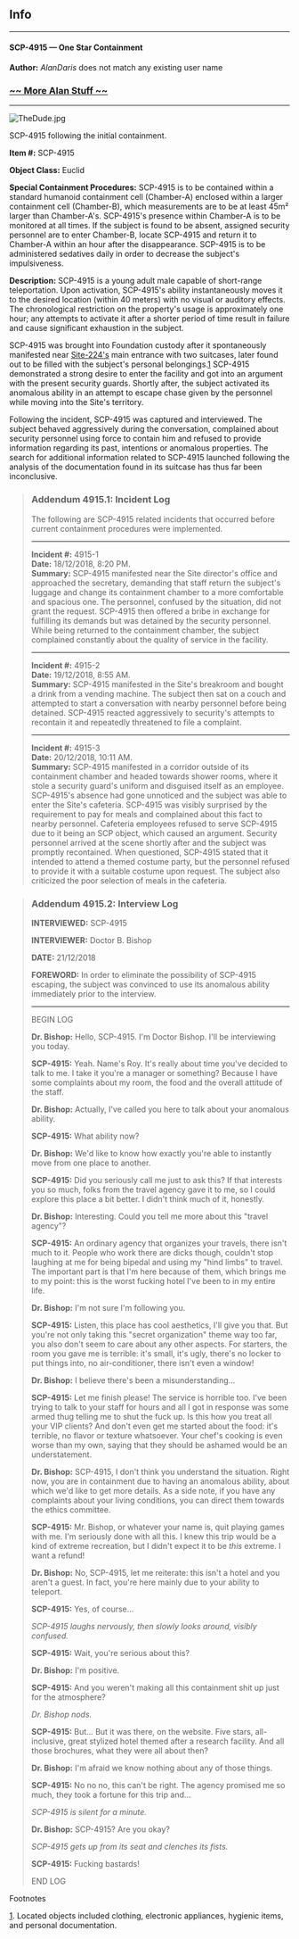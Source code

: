 Info
----

* * *

#### SCP-4915 — One Star Containment

**Author:** _AlanDaris_ does not match any existing user name

### [~~ More Alan Stuff ~~](http://www.scp-wiki.net/alandaris)

* * *

![TheDude.jpg](http://scp-wiki.wdfiles.com/local--files/scp-4915/TheDude.jpg)

SCP-4915 following the initial containment.

**Item #:** SCP-4915

**Object Class:** Euclid

**Special Containment Procedures:** SCP-4915 is to be contained within a standard humanoid containment cell (Chamber-A) enclosed within a larger containment cell (Chamber-B), which measurements are to be at least 45m² larger than Chamber-A's. SCP-4915's presence within Chamber-A is to be monitored at all times. If the subject is found to be absent, assigned security personnel are to enter Chamber-B, locate SCP-4915 and return it to Chamber-A within an hour after the disappearance. SCP-4915 is to be administered sedatives daily in order to decrease the subject's impulsiveness.

**Description:** SCP-4915 is a young adult male capable of short-range teleportation. Upon activation, SCP-4915's ability instantaneously moves it to the desired location (within 40 meters) with no visual or auditory effects. The chronological restriction on the property's usage is approximately one hour; any attempts to activate it after a shorter period of time result in failure and cause significant exhaustion in the subject.

SCP-4915 was brought into Foundation custody after it spontaneously manifested near [Site-224's](/scp-4241) main entrance with two suitcases, later found out to be filled with the subject's personal belongings.[1](javascript:;) SCP-4915 demonstrated a strong desire to enter the facility and got into an argument with the present security guards. Shortly after, the subject activated its anomalous ability in an attempt to escape chase given by the personnel while moving into the Site's territory.

Following the incident, SCP-4915 was captured and interviewed. The subject behaved aggressively during the conversation, complained about security personnel using force to contain him and refused to provide information regarding its past, intentions or anomalous properties. The search for additional information related to SCP-4915 launched following the analysis of the documentation found in its suitcase has thus far been inconclusive.

> ### Addendum 4915.1: Incident Log
> 
> The following are SCP-4915 related incidents that occurred before current containment procedures were implemented.
> 
> * * *
> 
> **Incident #:** 4915-1  
> **Date:** 18/12/2018, 8:20 PM.  
> **Summary:** SCP-4915 manifested near the Site director's office and approached the secretary, demanding that staff return the subject's luggage and change its containment chamber to a more comfortable and spacious one. The personnel, confused by the situation, did not grant the request. SCP-4915 then offered a bribe in exchange for fulfilling its demands but was detained by the security personnel. While being returned to the containment chamber, the subject complained constantly about the quality of service in the facility.
> 
> * * *
> 
> **Incident #:** 4915-2  
> **Date:** 19/12/2018, 8:55 AM.  
> **Summary:** SCP-4915 manifested in the Site's breakroom and bought a drink from a vending machine. The subject then sat on a couch and attempted to start a conversation with nearby personnel before being detained. SCP-4915 reacted aggressively to security's attempts to recontain it and repeatedly threatened to file a complaint.
> 
> * * *
> 
> **Incident #:** 4915-3  
> **Date:** 20/12/2018, 10:11 AM.  
> **Summary:** SCP-4915 manifested in a corridor outside of its containment chamber and headed towards shower rooms, where it stole a security guard's uniform and disguised itself as an employee. SCP-4915's absence had gone unnoticed and the subject was able to enter the Site's cafeteria. SCP-4915 was visibly surprised by the requirement to pay for meals and complained about this fact to nearby personnel. Cafeteria employees refused to serve SCP-4915 due to it being an SCP object, which caused an argument. Security personnel arrived at the scene shortly after and the subject was promptly recontained. When questioned, SCP-4915 stated that it intended to attend a themed costume party, but the personnel refused to provide it with a suitable costume upon request. The subject also criticized the poor selection of meals in the cafeteria.

> ### Addendum 4915.2: Interview Log
> 
> **INTERVIEWED:** SCP-4915
> 
> **INTERVIEWER:** Doctor B. Bishop
> 
> **DATE:** 21/12/2018
> 
> **FOREWORD:** In order to eliminate the possibility of SCP-4915 escaping, the subject was convinced to use its anomalous ability immediately prior to the interview.
> 
> * * *
> 
> BEGIN LOG
> 
>   
> **Dr. Bishop:** Hello, SCP-4915. I'm Doctor Bishop. I'll be interviewing you today.
> 
> **SCP-4915:** Yeah. Name's Roy. It's really about time you've decided to talk to me. I take it you're a manager or something? Because I have some complaints about my room, the food and the overall attitude of the staff.
> 
> **Dr. Bishop:** Actually, I've called you here to talk about your anomalous ability.
> 
> **SCP-4915:** What ability now?
> 
> **Dr. Bishop:** We'd like to know how exactly you're able to instantly move from one place to another.
> 
> **SCP-4915:** Did you seriously call me just to ask this? If that interests you so much, folks from the travel agency gave it to me, so I could explore this place a bit better. I didn't think much of it, honestly.
> 
> **Dr. Bishop:** Interesting. Could you tell me more about this "travel agency"?
> 
> **SCP-4915:** An ordinary agency that organizes your travels, there isn't much to it. People who work there are dicks though, couldn't stop laughing at me for being bipedal and using my "hind limbs" to travel. The important part is that I'm here because of them, which brings me to my point: this is the worst fucking hotel I've been to in my entire life.
> 
> **Dr. Bishop:** I'm not sure I'm following you.
> 
> **SCP-4915:** Listen, this place has cool aesthetics, I'll give you that. But you're not only taking this "secret organization" theme way too far, you also don't seem to care about any other aspects. For starters, the room you gave me is terrible: it's small, it's ugly, there's no locker to put things into, no air-conditioner, there isn't even a window!
> 
> **Dr. Bishop:** I believe there's been a misunderstanding…
> 
> **SCP-4915:** Let me finish please! The service is horrible too. I've been trying to talk to your staff for hours and all I got in response was some armed thug telling me to shut the fuck up. Is this how you treat all your VIP clients? And don't even get me started about the food: it's terrible, no flavor or texture whatsoever. Your chef's cooking is even worse than my own, saying that they should be ashamed would be an understatement.
> 
> **Dr. Bishop:** SCP-4915, I don't think you understand the situation. Right now, you are in containment due to having an anomalous ability, about which we'd like to get more details. As a side note, if you have any complaints about your living conditions, you can direct them towards the ethics committee.
> 
> **SCP-4915:** Mr. Bishop, or whatever your name is, quit playing games with me. I'm seriously done with all this. I knew this trip would be a kind of extreme recreation, but I didn't expect it to be _this_ extreme. I want a refund!
> 
> **Dr. Bishop:** No, SCP-4915, let me reiterate: this isn't a hotel and you aren't a guest. In fact, you're here mainly due to your ability to teleport.
> 
> **SCP-4915:** Yes, of course…
> 
> _SCP-4915 laughs nervously, then slowly looks around, visibly confused._
> 
> **SCP-4915:** Wait, you're serious about this?
> 
> **Dr. Bishop:** I'm positive.
> 
> **SCP-4915:** And you weren't making all this containment shit up just for the atmosphere?
> 
> _Dr. Bishop nods._
> 
> **SCP-4915:** But… But it was there, on the website. Five stars, all-inclusive, great stylized hotel themed after a research facility. And all those brochures, what they were all about then?
> 
> **Dr. Bishop:** I'm afraid we know nothing about any of those things.
> 
> **SCP-4915:** No no no, this can't be right. The agency promised me so much, they took a fortune for this trip and…
> 
> _SCP-4915 is silent for a minute._
> 
> **Dr. Bishop:** SCP-4915? Are you okay?
> 
> _SCP-4915 gets up from its seat and clenches its fists._
> 
> **SCP-4915:** Fucking bastards!
> 
> END LOG

Footnotes

[1](javascript:;). Located objects included clothing, electronic appliances, hygienic items, and personal documentation.